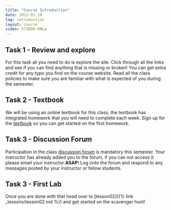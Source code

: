 ```yaml
---
title: "Course Introduction"
date: 2022-01-10
tag: introduction
layout: course
video: h73OOO-0NLw
---
```


## Task 1 - Review and explore

For this task all you need to do is explore the site. Click through all the links and see if you can
find anything that is missing or broken! You can get extra credit for any typo you find on the
course website. Read all the class policies to make sure you are familiar with what is expected of
you during the semester. 

## Task 2 - Textbook

We will be using an online textbook for this class, the textbook has integrated homework that you
will need to complete each week. Sign up for the [textbook]({{site.data.semester-info.textbook}})
so you can get started on the first homework.

## Task 3 - Discussion Forum

Participation in the class [discussion forum]({{site.data.semester-info.discussion}}) is mandatory this semester. Your
instructor has already added you to the forum, if you can not access it please email your instructor **ASAP**! Log onto the
forum and respond to any messages posted by your instructor or fellow students.

## Task 3 - First Lab

Once you are done with that head over to [lesson02]({% link _lessons/lesson02.md %}) and get started
on the scavenger hunt!

